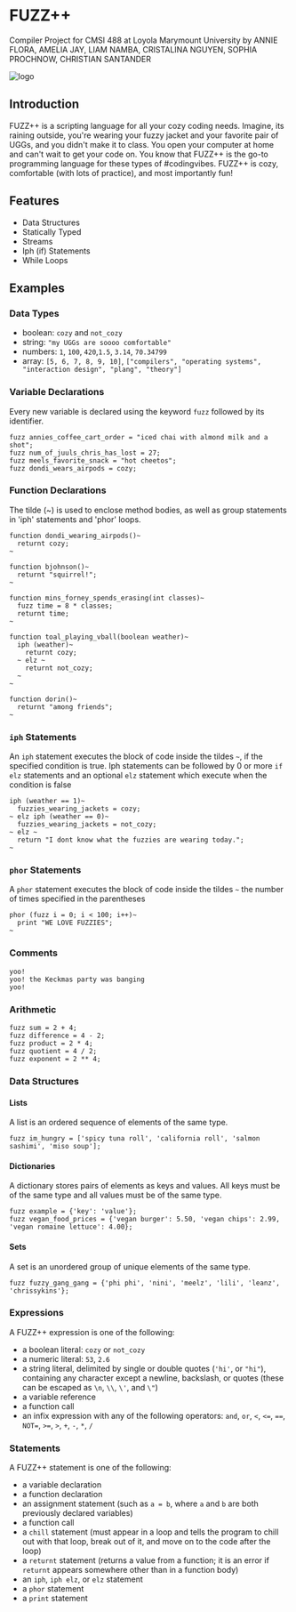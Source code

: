# FUZZ++
Compiler Project for CMSI 488 at Loyola Marymount University by
ANNIE FLORA, AMELIA JAY, LIAM NAMBA, CRISTALINA NGUYEN, SOPHIA PROCHNOW, CHRISTIAN SANTANDER

![logo](https://user-images.githubusercontent.com/31746937/52384776-be8b2700-2a33-11e9-91c9-be75d5445533.jpeg)

## Introduction
FUZZ++ is a scripting language for all your cozy coding needs. Imagine, its raining outside, you're wearing your fuzzy jacket and your favorite pair of UGGs, and you didn't make it to class. You open your computer at home and can't wait to get your code on. You know that FUZZ++ is the go-to programming language for these types of #codingvibes. FUZZ++ is cozy, comfortable (with lots of practice), and most importantly fun!

## Features
- Data Structures
- Statically Typed
- Streams
- Iph (if) Statements
- While Loops

## Examples

### Data Types
- boolean: `cozy` and `not_cozy`
- string: `"my UGGs are soooo comfortable"`
- numbers: `1`, `100`, `420`,`1.5`, `3.14`, `70.34799`
- array: `[5, 6, 7, 8, 9, 10]`, `["compilers", "operating systems", "interaction design", "plang", "theory"]`

### Variable Declarations
Every new variable is declared using the keyword `fuzz` followed by its identifier.
```
fuzz annies_coffee_cart_order = "iced chai with almond milk and a shot";
fuzz num_of_juuls_chris_has_lost = 27;
fuzz meels_favorite_snack = "hot cheetos";
fuzz dondi_wears_airpods = cozy;
```

### Function Declarations

The tilde (~) is used to enclose method bodies, as well as group statements in 'iph' statements and 'phor' loops.

```
function dondi_wearing_airpods()~
  returnt cozy;
~

function bjohnson()~
  returnt "squirrel!";
~

function mins_forney_spends_erasing(int classes)~
  fuzz time = 8 * classes;
  returnt time;
~

function toal_playing_vball(boolean weather)~
  iph (weather)~
    returnt cozy;
  ~ elz ~
    returnt not_cozy;
  ~
~

function dorin()~
  returnt "among friends";
~
```

### `iph` Statements
An `iph` statement executes the block of code inside the tildes `~`, if the specified condition is true. Iph statements can be followed by 0 or more `if elz` statements and an optional `elz` statement which execute when the condition is false

```
iph (weather == 1)~
  fuzzies_wearing_jackets = cozy;
~ elz iph (weather == 0)~
  fuzzies_wearing_jackets = not_cozy;
~ elz ~
  return "I dont know what the fuzzies are wearing today.";
~
```

### `phor` Statements
A `phor` statement executes the block of code inside the tildes `~` the number of times specified in the parentheses
```
phor (fuzz i = 0; i < 100; i++)~
  print "WE LOVE FUZZIES";
~
```

### Comments
```
yoo! 
yoo! the Keckmas party was banging
yoo!

```

### Arithmetic
```
fuzz sum = 2 + 4;
fuzz difference = 4 - 2;
fuzz product = 2 * 4;
fuzz quotient = 4 / 2;
fuzz exponent = 2 ** 4;
```

### Data Structures
#### Lists
A list is an ordered sequence of elements of the same type.
```
fuzz im_hungry = ['spicy tuna roll', 'california roll', 'salmon sashimi', 'miso soup'];
```

#### Dictionaries
A dictionary stores pairs of elements as keys and values. All keys must be of the same type and all values must be of the same type.
```
fuzz example = {'key': 'value'};
fuzz vegan_food_prices = {'vegan burger': 5.50, 'vegan chips': 2.99, 'vegan romaine lettuce': 4.00};
```

#### Sets
A set is an unordered group of unique elements of the same type.
```
fuzz fuzzy_gang_gang = {'phi phi', 'nini', 'meelz', 'lili', 'leanz', 'chrissykins'};
```

### Expressions
A FUZZ++ expression is one of the following:
- a boolean literal: `cozy` or `not_cozy`
- a numeric literal: `53`, `2.6`
- a string literal, delimited by single or double quotes (`'hi'`, or `"hi"`), containing any character except a newline, backslash, or quotes (these can be escaped as `\n`, `\\`, `\'`, and `\"`)
- a variable reference
- a function call
- an infix expression with any of the following operators: `and`, `or`, `<`, `<=`, `==`, `NOT=`, `>=`, `>`, `+`, `-`, `*`, `/`

### Statements
A FUZZ++ statement is one of the following:
- a variable declaration
- a function declaration
- an assignment statement (such as `a = b`, where `a` and `b` are both previously declared variables)
- a function call
- a `chill` statement (must appear in a loop and tells the program to chill out with that loop, break out of it, and move on to the code after the loop)
- a `returnt` statement (returns a value from a function; it is an error if `returnt` appears somewhere other than in a function body)
- an `iph`, `iph elz`, or `elz` statement
- a `phor` statement
- a `print` statement
